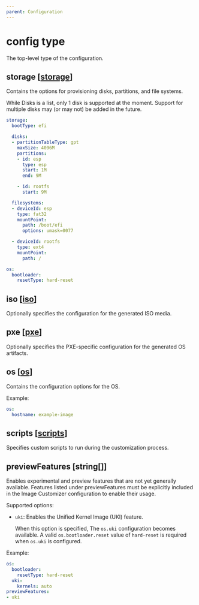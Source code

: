```yaml
---
parent: Configuration
---
```


# config type

The top-level type of the configuration.

## storage [[storage](./storage.md)]

Contains the options for provisioning disks, partitions, and file systems.

While Disks is a list, only 1 disk is supported at the moment.
Support for multiple disks may (or may not) be added in the future.

```yaml
storage:
  bootType: efi

  disks:
  - partitionTableType: gpt
    maxSize: 4096M
    partitions:
    - id: esp
      type: esp
      start: 1M
      end: 9M

    - id: rootfs
      start: 9M

  filesystems:
  - deviceId: esp
    type: fat32
    mountPoint:
      path: /boot/efi
      options: umask=0077

  - deviceId: rootfs
    type: ext4
    mountPoint:
      path: /

os:
  bootloader:
    resetType: hard-reset
```

## iso [[iso](./iso.md)]

Optionally specifies the configuration for the generated ISO media.

## pxe [[pxe](./pxe.md)]

Optionally specifies the PXE-specific configuration for the generated OS artifacts.

## os [[os](./os.md)]

Contains the configuration options for the OS.

Example:

```yaml
os:
  hostname: example-image
```

## scripts [[scripts](./scripts.md)]

Specifies custom scripts to run during the customization process.

## previewFeatures [string[]]

Enables experimental and preview features that are not yet generally available.
Features listed under previewFeatures must be explicitly included in the Image
Customizer configuration to enable their usage.

Supported options:

- `uki`: Enables the Unified Kernel Image (UKI) feature.

  When this option is specified, The `os.uki` configuration becomes available. A
  valid `os.bootloader.reset` value of `hard-reset` is required when `os.uki` is
  configured.

Example:

```yaml
os:
  bootloader:
    resetType: hard-reset
  uki:
    kernels: auto
previewFeatures:
- uki
```

